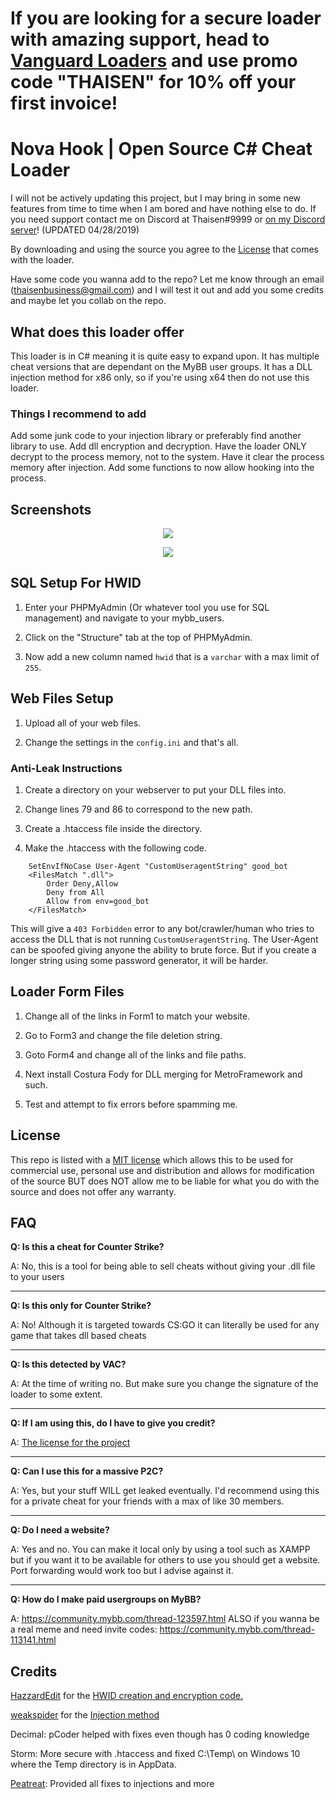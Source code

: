 # If you are looking for a secure loader with amazing support, head to [Vanguard Loaders](https://vanguardloaders.com) and use promo code "THAISEN" for 10% off your first invoice!

# Nova Hook | Open Source C# Cheat Loader

I will not be actively updating this project, but I may bring in some new features from time to time when I am bored and have nothing else to do. If you need support contact me on Discord at Thaisen#9999 or [on my Discord server](https://discord.gg/J8HNrPG)! (UPDATED 04/28/2019)

By downloading and using the source you agree to the [License](#license) that comes with the loader.

Have some code you wanna add to the repo? Let me know through an email (thaisenbusiness@gmail.com) and I will test it out and add you some credits and maybe let you collab on the repo.

## What does this loader offer

This loader is in C# meaning it is quite easy to expand upon. It has multiple cheat versions that are dependant on the MyBB user groups. It has a DLL injection method for x86 only, so if you're using x64 then do not use this loader. 

### Things I recommend to add

Add some junk code to your injection library or preferably find another library to use. Add dll encryption and decryption. Have the loader ONLY decrypt to the process memory, not to the system. Have it clear the process memory after injection. Add some functions to now allow hooking into the process.

## Screenshots

<p align="center">
 <img src="https://i.imgur.com/umvcUDj.png">
</p>

<p align="center">
 <img src="https://i.imgur.com/odKzp8h.png">
</p>

## SQL Setup For HWID

1. Enter your PHPMyAdmin (Or whatever tool you use for SQL management) and navigate to your mybb_users.

2. Click on the "Structure" tab at the top of PHPMyAdmin.

3. Now add a new column named `hwid` that is a `varchar` with a max limit of `255`.

## Web Files Setup

1. Upload all of your web files.

2. Change the settings in the `config.ini` and that's all.


### Anti-Leak Instructions

1. Create a directory on your webserver to put your DLL files into.

2. Change lines 79 and 86 to correspond to the new path.

3. Create a .htaccess file inside the directory.

4. Make the .htaccess with the following code.

```
    SetEnvIfNoCase User-Agent "CustomUseragentString" good_bot
    <FilesMatch ".dll">
    	Order Deny,Allow
    	Deny from All
    	Allow from env=good_bot
    </FilesMatch>
```


This will give a `403 Forbidden` error to any bot/crawler/human who tries to access the DLL that is not running `CustomUseragentString`. The User-Agent can be spoofed giving anyone the ability to brute force. But if you create a longer string using some password generator, it will be harder.

## Loader Form Files

1. Change all of the links in Form1 to match your website.

2. Go to Form3 and change the file deletion string.

3. Goto Form4 and change all of the links and file paths.

4. Next install Costura Fody for DLL merging for MetroFramework and such.

5. Test and attempt to fix errors before spamming me.

## License

This repo is listed with a [MIT license](https://github.com/ThaisenPM/Cheat-Loader-CSGO-2.0/blob/master/LICENSE) which allows this to be used for commercial use, personal use and distribution and allows for modification of the source BUT does NOT allow me to be liable for what you do with the source and does not offer any warranty.

## FAQ

**Q: Is this a cheat for Counter Strike?**

A: No, this is a tool for being able to sell cheats without giving your .dll file to your users
___
**Q: Is this only for Counter Strike?**

A: No! Although it is targeted towards CS:GO it can literally be used for any game that takes dll based cheats
___
**Q: Is this detected by VAC?**

A: At the time of writing no. But make sure you change the signature of the loader to some extent.
___
**Q: If I am using this, do I have to give you credit?**

A: [The license for the project](https://github.com/ThaisenPM/Cheat-Loader-CSGO-2.0/blob/master/LICENSE)
___
**Q: Can I use this for a massive P2C?**

A: Yes, but your stuff WILL get leaked eventually. I'd recommend using this for a private cheat for your friends with a max of like 30 members.
___
**Q: Do I need a website?**

A: Yes and no. You can make it local only by using a tool such as XAMPP but if you want it to be available for others to use you should get a website. Port forwarding would work too but I advise against it.
___
**Q: How do I make paid usergroups on MyBB?**

A: https://community.mybb.com/thread-123597.html ALSO if you wanna be a real meme and need invite codes: https://community.mybb.com/thread-113141.html

## Credits

[HazzardEdit](https://www.youtube.com/channel/UCG0LukbgMa6vJkA_JJ4Jepg) for the [HWID creation and encryption code.](https://www.youtube.com/watch?v=M1-pAqPqJcw)

[weakspider](https://www.unknowncheats.me/forum/members/172964.html) for the [Injection method](https://www.unknowncheats.me/forum/c-/213037-x86-manual-map-injection.html)

Decimal: pCoder helped with fixes even though has 0 coding knowledge

Storm: More secure with .htaccess and fixed C:\\Temp\\ on Windows 10 where the Temp directory is in AppData.

[Peatreat](https://github.com/peatreat): Provided all fixes to injections and more
